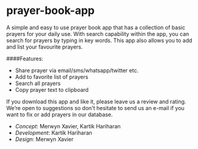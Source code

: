prayer-book-app
===============

A simple and easy to use prayer book app that has a collection of basic prayers for your daily use. With search capability within the app, you can search for prayers by typing in key words. This app also allows you to add and list your favourite prayers.

####Features:
* Share prayer via email/sms/whatsapp/twitter etc.
* Add to favorite list of prayers
* Search all prayers
* Copy prayer text to clipboard

If you download this app and like it, please leave us a review and rating. We’re open to suggestions so don't hesitate to send us an e-mail if you want to fix or add prayers in our database.

* _Concept_: Merwyn Xavier, Kartik Hariharan
* _Development_: Kartik Hariharan
* _Design_: Merwyn Xavier
